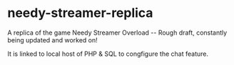 # needy-streamer-replica

A replica of the game Needy Streamer Overload -- 
Rough draft, constantly being updated and worked on!

It is linked to local host of PHP & SQL to congfigure the chat feature. 
